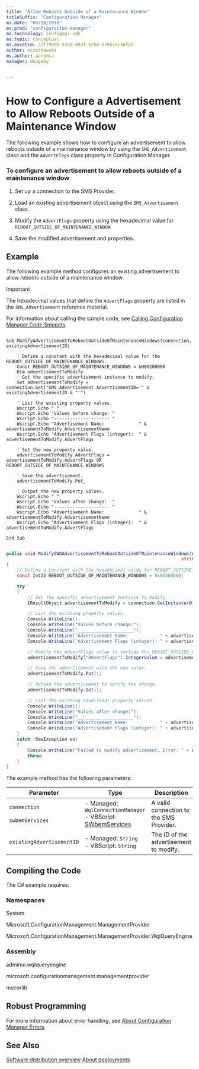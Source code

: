 ```yaml
---
title: "Allow Reboots Outside of a Maintenance Window"
titleSuffix: "Configuration Manager"
ms.date: "09/20/2016"
ms.prod: "configuration-manager"
ms.technology: configmgr-sdk
ms.topic: conceptual
ms.assetid: c2f7999b-533d-493f-b2b4-079b25c36f2d
author: aczechowski
ms.author: aaroncz
manager: dougeby


---
```

# How to Configure a Advertisement to Allow Reboots Outside of a Maintenance Window
The following example shows how to configure an advertisement to allow reboots outside of a maintenance window by using the `SMS_Advertisement` class and the `AdvertFlags` class property in Configuration Manager.  

### To configure an advertisement to allow reboots outside of a maintenance window  

1.  Set up a connection to the SMS Provider.  

2.  Load an existing advertisement object using the `SMS_Advertisement` class.  

3.  Modify the `AdvertFlags` property using the hexadecimal value for `REBOOT_OUTSIDE_OF_MAINTENANCE_WINDOW`.  

4.  Save the modified advertisement and properties.  

## Example  
 The following example method configures an existing advertisement to allow reboots outside of a maintenance window.  

> [!IMPORTANT]
>  The hexadecimal values that define the `AdvertFlags` property are listed in the `SMS_Advertisement` reference material.  

 For information about calling the sample code, see [Calling Configuration Manager Code Snippets](../../../../develop/core/understand/calling-code-snippets.md).  

```vbs  

Sub ModifyAdvertisementToRebootOutsideOfMaintenanceWindows(connection, existingAdvertisementID)  

    ' Define a constant with the hexadecimal value for the REBOOT_OUTSIDE_OF_MAINTENANCE_WINDOWS.   
    Const REBOOT_OUTSIDE_OF_MAINTENANCE_WINDOWS = &H00200000  
    Dim advertisementToModify  
    ' Get the specific advertisement instance to modify.   
    Set advertisementToModify = connection.Get("SMS_Advertisement.AdvertisementID='" & existingAdvertisementID & "'")  

    ' List the existing property values.  
    Wscript.Echo " "  
    Wscript.Echo "Values before change: "  
    Wscript.Echo "--------------------- "  
    Wscript.Echo "Advertisement Name:             " & advertisementToModify.AdvertisementName  
    Wscript.Echo "Advertisement Flags (integer):  " & advertisementToModify.AdvertFlags  

    ' Set the new property value.  
    advertisementToModify.AdvertFlags = advertisementToModify.AdvertFlags OR REBOOT_OUTSIDE_OF_MAINTENANCE_WINDOWS  

    ' Save the advertisement.  
    advertisementToModify.Put_   

    ' Output the new property values.  
    Wscript.Echo " "  
    Wscript.Echo "Values after change:  "  
    Wscript.Echo "--------------------- "  
    Wscript.Echo "Advertisement Name:             " & advertisementToModify.AdvertisementName  
    Wscript.Echo "Advertisement Flags (integer):  " & advertisementToModify.AdvertFlags  

End Sub  

```  

```c#  

public void ModifySWDAdvertisementToRebootOutsideOfMaintenanceWindows(WqlConnectionManager connection,   
                                                                  string existingAdvertisementID)  
{  
    // Define a constant with the hexadecimal value for REBOOT_OUTSIDE_OF_MAINTENANCE_WINDOWS.   
    const Int32 REBOOT_OUTSIDE_OF_MAINTENANCE_WINDOWS = 0x00200000;  

    try  
    {  
        // Get the specific advertisement instance to modify.   
        IResultObject advertisementToModify = connection.GetInstance(@"SMS_Advertisement.AdvertisementID='" + existingAdvertisementID + "'");  

        // List the existing property values.  
        Console.WriteLine();  
        Console.WriteLine("Values before change:");  
        Console.WriteLine("_____________________");  
        Console.WriteLine("Advertisement Name:            " + advertisementToModify["AdvertisementName"].StringValue);  
        Console.WriteLine("Advertisement Flags (integer): " + advertisementToModify["AdvertFlags"].IntegerValue);  

        // Modify the AdvertFlags value to include the REBOOT_OUTSIDE_OF_MAINTENANCE_WINDOWS value.  
        advertisementToModify["AdvertFlags"].IntegerValue = advertisementToModify["AdvertFlags"].IntegerValue | REBOOT_OUTSIDE_OF_MAINTENANCE_WINDOWS;  

        // Save the advertisement with the new value.  
        advertisementToModify.Put();  

        // Reload the advertisement to verify the change.  
        advertisementToModify.Get();  

        // List the existing (modified) property values.  
        Console.WriteLine();  
        Console.WriteLine("Values after change:");  
        Console.WriteLine("_____________________");  
        Console.WriteLine("Advertisement Name:            " + advertisementToModify["AdvertisementName"].StringValue);  
        Console.WriteLine("Advertisement Flags (integer): " + advertisementToModify["AdvertFlags"].IntegerValue);  
    }  
    catch (SmsException ex)  
    {  
        Console.WriteLine("Failed to modify advertisement. Error: " + ex.Message);  
        throw;   
    }  
}  

```  

 The example method has the following parameters:  

|Parameter|Type|Description|  
|---------------|----------|-----------------|  
|`connection`<br /><br /> `swbemServices`|-   Managed: `WqlConnectionManager`<br />-   VBScript: [SWbemServices](https://msdn.microsoft.com/library/aa393854.aspx)|A valid connection to the SMS Provider.|  
|`existingAdvertisementID`|-   Managed: `String`<br />-   VBScript: `String`|The ID of the advertisement to modify.|  

## Compiling the Code  
 The C# example requires:  

### Namespaces  
 System  

 Microsoft.ConfigurationManagement.ManagementProvider  

 Microsoft.ConfigurationManagement.ManagementProvider.WqlQueryEngine  

### Assembly  
 adminui.wqlqueryengine  

 microsoft.configurationmanagement.managementprovider  

 mscorlib  

## Robust Programming  
 For more information about error handling, see [About Configuration Manager Errors](../../../../develop/core/understand/about-configuration-manager-errors.md).  

## See Also  
 [Software distribution overview](/sccm/develop/core/servers/configure/software-distribution-overview)
 [About deployments](/sccm/develop/core/servers/configure/about-software-distribution-deployments)
